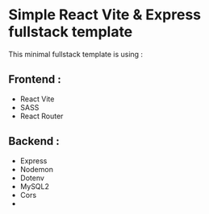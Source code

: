 # Simple React Vite & Express fullstack template

This minimal fullstack template is using :

## Frontend :
- React Vite
- SASS
- React Router

## Backend : 
- Express
- Nodemon
- Dotenv
- MySQL2
- Cors
- 